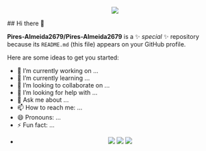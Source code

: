 <p align="center">
  <img src="https://capsule-render.vercel.app/api?type=waving&color=gradient&height=90"/>
</p>
## Hi there 👋


**Pires-Almeida2679/Pires-Almeida2679** is a ✨ _special_ ✨ repository because its `README.md` (this file) appears on your GitHub profile.

Here are some ideas to get you started:

- 🔭 I’m currently working on ...
- 🌱 I’m currently learning ...
- 👯 I’m looking to collaborate on ...
- 🤔 I’m looking for help with ...
- 💬 Ask me about ...
- 📫 How to reach me: ...
- 😄 Pronouns: ...
- ⚡ Fun fact: ...
- <div align="center">
  <p>  
    <a href="https://www.instagram.com/_marianapires__/"><img src="https://img.shields.io/badge/-Instagram-%23E4405F?style=for-the-badge&logo=instagram&logoColor=white" target="blank"></a>
    <a href="https://www.linkedin.com/in/marianapiresalmeida"><img src="https://img.shields.io/badge/-LinkedIn-%230077B5?style=for-the-badge&logo=linkedin&logoColor=white" target="_blank"></a>
    <a href="mailto:marianapires.mpa@gmail.com"><img src="https://img.shields.io/badge/-Gmail-%23333?style=for-the-badge&logo=gmail&logoColor=white" target="_blank"></a>
  </p>
</div>
